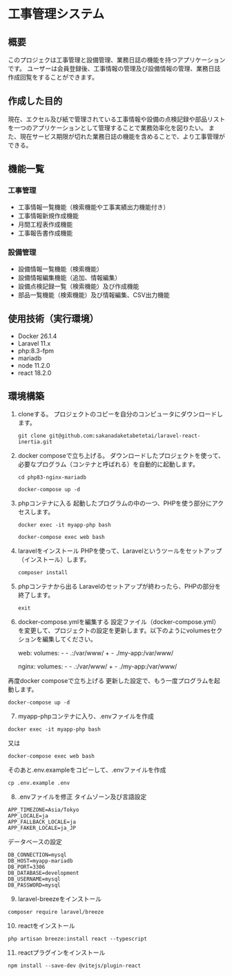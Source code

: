 # 工事管理システム

## 概要
このプロジェクは工事管理と設備管理、業務日誌の機能を持つアプリケーションです。
ユーザーは会員登録後、工事情報の管理及び設備情報の管理、業務日誌作成回覧をすることができます。

## 作成した目的
現在、エクセル及び紙で管理されている工事情報や設備の点検記録や部品リストを一つのアプリケーションとして管理することで業務効率化を図りたい。
また、現在サービス期限が切れた業務日誌の機能を含めることで、より工事管理ができる。

## 機能一覧
### 工事管理
- 工事情報一覧機能（検索機能や工事実績出力機能付き）
- 工事情報新規作成機能
- 月間工程表作成機能
- 工事報告書作成機能

### 設備管理
- 設備情報一覧機能（検索機能）
- 設備情報編集機能（追加、情報編集）
- 設備点検記録一覧（検索機能）及び作成機能
- 部品一覧機能（検索機能）及び情報編集、CSV出力機能

## 使用技術（実行環境）
- Docker 26.1.4
- Laravel 11.x
- php:8.3-fpm
- mariadb
- node 11.2.0
- react 18.2.0

## 環境構築
1. cloneする。
    プロジェクトのコピーを自分のコンピュータにダウンロードします。

    ```
    git clone git@github.com:sakanadaketabetetai/laravel-react-inertia.git
    ```

2. docker composeで立ち上げる。
    ダウンロードしたプロジェクトを使って、必要なプログラム（コンテナと呼ばれる）を自動的に起動します。
    ```
    cd php83-nginx-mariadb
    ```
    ```
    docker-compose up -d
    ```

3. phpコンテナに入る
    起動したプログラムの中の一つ、PHPを使う部分にアクセスします。

    ```
    docker exec -it myapp-php bash
    ```
    ```
    docker-compose exec web bash
    ```

4. laravelをインストール
    PHPを使って、Laravelというツールをセットアップ（インストール）します。

    ```
    composer install
    ```

5. phpコンテナから出る
    Laravelのセットアップが終わったら、PHPの部分を終了します。

    ```
    exit
    ```
6. docker-compose.ymlを編集する
設定ファイル（docker-compose.yml）を変更して、プロジェクトの設定を更新します。以下のようにvolumesセクションを編集してください。

    web: 
        volumes:
        - - .:/var/www/
        + - ./my-app:/var/www/

    nginx: 
        volumes:
        - - .:/var/www/
        + - ./my-app:/var/www/
 
再度docker composeで立ち上げる
更新した設定で、もう一度プログラムを起動します。

```
docker-compose up -d
```

7. myapp-phpコンテナに入り、.envファイルを作成
```
docker exec -it myapp-php bash
```
又は
```
docker-compose exec web bash
```
そのあと.env.exampleをコピーして、.envファイルを作成
```
cp .env.example .env
```

8. .envファイルを修正
タイムゾーン及び言語設定
```
APP_TIMEZONE=Asia/Tokyo
APP_LOCALE=ja
APP_FALLBACK_LOCALE=ja
APP_FAKER_LOCALE=ja_JP

```
データベースの設定
```
DB_CONNECTION=mysql
DB_HOST=myapp-mariadb
DB_PORT=3306
DB_DATABASE=development
DB_USERNAME=mysql
DB_PASSWORD=mysql
```

9. laravel-breezeをインストール
```
composer require laravel/breeze
```

10. reactをインストール
```
php artisan breeze:install react --typescript
```

11. reactプラグインをインストール
```
npm install --save-dev @vitejs/plugin-react
```
